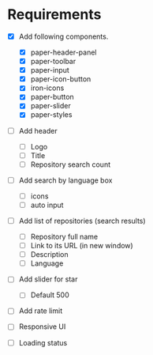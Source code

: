 # Requirements

- [x] Add following components.

  - [x] paper-header-panel
  - [x] paper-toolbar
  - [x] paper-input
  - [x] paper-icon-button
  - [x] iron-icons
  - [x] paper-button
  - [x] paper-slider
  - [x] paper-styles

- [ ] Add header

  - [ ] Logo
  - [ ] Title
  - [ ] Repository search count
   
- [ ] Add search by language box

   - [ ] icons
   - [ ] auto input
   
- [ ] Add list of repositories (search results)
 
  - [ ] Repository full name
  - [ ] Link to its URL (in new window)
  - [ ] Description
  - [ ] Language
  
- [ ] Add slider for star

  - [ ] Default 500 

- [ ] Add rate limit

- [ ] Responsive UI

- [ ] Loading status
